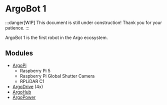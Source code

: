 # ArgoBot 1

:::danger[WIP]
This document is still under construction! Thank you for your patience.
:::

ArgoBot 1 is the first robot in the Argo ecosystem.

## Modules

- [ArgoPi](./modules/ArgoPi.md)
    - Raspberry Pi 5
    - Raspberry Pi Global Shutter Camera
    - RPLiDAR C1
- [ArgoDrive](./modules/ArgoDrive.md) (4x)
- [ArgoHub](./modules/ArgoHub.md)
- [ArgoPower](./modules/ArgoPower.md)